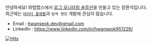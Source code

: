 안녕하세요! 와탭랩스에서 [로그 모니터링 솔루션](https://docs.whatap.io/log/log-search)을 만들고 있는 장환석입니다.  
최근에는 [`데이터 플랫폼`](https://github.com/hwanseok-dev/data-platform)과 `검색 엔진` 개발에 관심이 많습니다.

- Email : hwanseok.dev@gmail.com
- LinkedIn : https://www.linkedin.com/in/hwanseok951226/

[![Hits](https://hits.seeyoufarm.com/api/count/incr/badge.svg?url=https%3A%2F%2Fgithub.com%2Fhwanseok-dev&count_bg=%2379C83D&title_bg=%23555555&icon=&icon_color=%23E7E7E7&title=hits&edge_flat=false)](https://hits.seeyoufarm.com)
